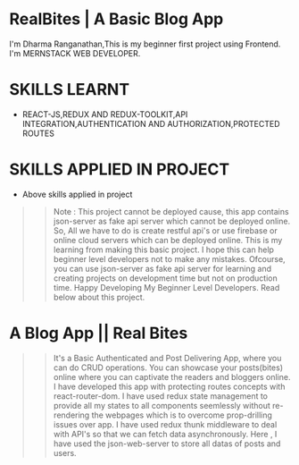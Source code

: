 # RealBites | A Basic Blog App 
I'm Dharma Ranganathan,This is my beginner first project using Frontend.
I'm MERNSTACK WEB DEVELOPER.


# SKILLS LEARNT 
- REACT-JS,REDUX AND REDUX-TOOLKIT,API INTEGRATION,AUTHENTICATION AND AUTHORIZATION,PROTECTED ROUTES
# SKILLS APPLIED IN PROJECT
- Above skills applied in project

>> Note : This project cannot be deployed cause, this app contains json-server as fake api server which cannot be deployed online.
>> So, All we have to do is create restful api's or use firebase or online cloud servers which can be deployed online.
>> This is my learning from making this basic project. I hope this can help beginner level developers not to make any mistakes.
>> Ofcourse, you can use json-server as fake api server for learning and creating projects on development time but not on production time.
>> Happy Developing My Beginner Level Developers. Read below about this project.


# A Blog App || Real Bites 
>> It's a Basic Authenticated and Post Delivering App, where you can do CRUD operations.
>> You can showcase your posts(bites) online where you can captivate the readers and bloggers online.
>> I have developed this app with protecting routes concepts with react-router-dom.
>> I have used redux state management to provide all my states to all components seemlessly without re-rendering the webpages which is to overcome prop-drilling issues over app.
>> I have used redux thunk middleware to deal with API's so that we can fetch data asynchronously.
>> Here , I have used the json-web-server to store all datas of posts and users.

